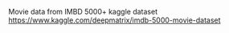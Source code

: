 Movie data from IMBD 5000+ kaggle dataset https://www.kaggle.com/deepmatrix/imdb-5000-movie-dataset
